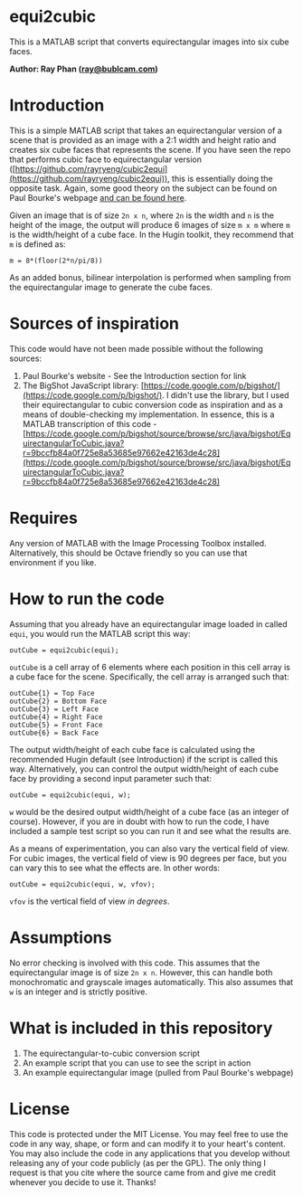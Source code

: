 equi2cubic
==========

This is a MATLAB script that converts equirectangular images into six cube faces.

**Author: Ray Phan (ray@bublcam.com)**

# Introduction

This is a simple MATLAB script that takes an equirectangular version of a scene that is provided as an image with a 2:1 width and height ratio and creates six cube faces that represents the scene.  If you have seen the repo that performs cubic face to equirectangular version ([https://github.com/rayryeng/cubic2equi](https://github.com/rayryeng/cubic2equi)), this is essentially doing the opposite task.  Again, some good theory on the subject can be found on Paul Bourke's webpage [and can be found here](http://paulbourke.net/geometry/transformationprojection/).

Given an image that is of size ``2n x n``, where ``2n`` is the width and ``n`` is the height of the image, the output will produce 6 images of size ``m x m`` where ``m`` is the width/height of a cube face.  In the Hugin toolkit, they recommend that ``m`` is defined as:

    m = 8*(floor(2*n/pi/8))

As an added bonus, bilinear interpolation is performed when sampling from the equirectangular image to generate the cube faces.

# Sources of inspiration

This code would have not been made possible without the following sources:

1. Paul Bourke's website - See the Introduction section for link
2. The BigShot JavaScript library: [https://code.google.com/p/bigshot/](https://code.google.com/p/bigshot/).  I didn't use the library, but I used their equirectangular to cubic conversion code as inspiration and as a means of double-checking my implementation.  In essence, this is a MATLAB transcription of this code - [https://code.google.com/p/bigshot/source/browse/src/java/bigshot/EquirectangularToCubic.java?r=9bccfb84a0f725e8a53685e97662e42163de4c28](https://code.google.com/p/bigshot/source/browse/src/java/bigshot/EquirectangularToCubic.java?r=9bccfb84a0f725e8a53685e97662e42163de4c28)

# Requires

Any version of MATLAB with the Image Processing Toolbox installed.  Alternatively, this should be Octave friendly so you can use that environment if you like.

# How to run the code

Assuming that you already have an equirectangular image loaded in called  ``equi``, you would run the MATLAB script this way:

```
outCube = equi2cubic(equi);
```

``outCube`` is a cell array of 6 elements where each position in this cell array is a cube face for the scene.  Specifically, the cell array is arranged such that:

    outCube{1} = Top Face
    outCube{2} = Bottom Face
    outCube{3} = Left Face
    outCube{4} = Right Face
    outCube{5} = Front Face
    outCube{6} = Back Face

The output width/height of each cube face is calculated using the recommended Hugin default (see Introduction) if the script is called this way.  Alternatively, you can control the output width/height of each cube face by providing a second input parameter such that:

```
outCube = equi2cubic(equi, w);
```

``w`` would be the desired output width/height of a cube face (as an integer of course).  However, if you are in doubt with how to run the code, I have included a sample test script so you can run it and see what the results are.

As a means of experimentation, you can also vary the vertical field of view.  For cubic images, the vertical field of view is 90 degrees per face, but you can vary this to see what the effects are.  In other words:

```
outCube = equi2cubic(equi, w, vfov);
```

`vfov` is the vertical field of view *in degrees*.

# Assumptions

No error checking is involved with this code.  This assumes that the equirectangular image is of size `2n x n`.  However, this can handle both monochromatic and grayscale images automatically.  This also assumes that ``w`` is an integer and is strictly positive.

# What is included in this repository
1. The equirectangular-to-cubic conversion script
2. An example script that you can use to see the script in action
3. An example equirectangular image (pulled from Paul Bourke's webpage)

# License
This code is protected under the MIT License.  You may feel free to use the code in any way, shape, or form and can modify it to your heart's content.  You may also include the code in any applications that you develop without releasing any of your code publicly (as per the GPL).  The only thing I request is that you cite where the source came from and give me credit whenever you decide to use it.  Thanks!
